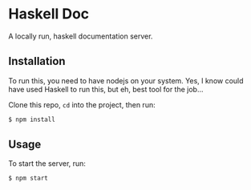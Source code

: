 Haskell Doc
============

A locally run, haskell documentation server.


Installation
-------------
To run this, you need to have nodejs on your system. Yes, I know could have used Haskell to run this, but eh, best tool for the job...

Clone this repo, `cd` into the project, then run:

```sh
$ npm install
```

Usage
------

To start the server, run:

```sh
$ npm start
```